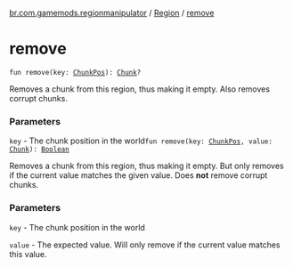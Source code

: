 [br.com.gamemods.regionmanipulator](../index.md) / [Region](index.md) / [remove](./remove.md)

# remove

`fun remove(key: `[`ChunkPos`](../-chunk-pos/index.md)`): `[`Chunk`](../-chunk/index.md)`?`

Removes a chunk from this region, thus making it empty. Also removes corrupt chunks.

### Parameters

`key` - The chunk position in the world`fun remove(key: `[`ChunkPos`](../-chunk-pos/index.md)`, value: `[`Chunk`](../-chunk/index.md)`): `[`Boolean`](https://kotlinlang.org/api/latest/jvm/stdlib/kotlin/-boolean/index.html)

Removes a chunk from this region, thus making it empty. But only removes if the current value matches the given value.
Does **not** remove corrupt chunks.

### Parameters

`key` - The chunk position in the world

`value` - The expected value. Will only remove if the current value matches this value.